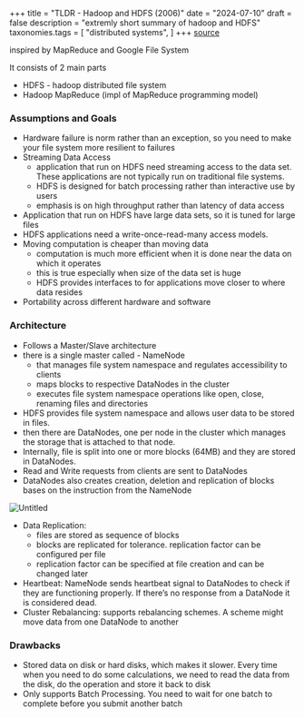 +++
title = "TLDR - Hadoop and HDFS (2006)"
date = "2024-07-10"
draft = false
description = "extremly short summary of hadoop and HDFS"
taxonomies.tags = [
    "distributed systems",
]
+++
[source](https://hadoop.apache.org/docs/stable/hadoop-project-dist/hadoop-hdfs/HdfsDesign.html)

inspired by MapReduce and Google File System

It consists of 2 main parts
- HDFS - hadoop distributed file system
- Hadoop MapReduce (impl of MapReduce programming model)

### Assumptions and Goals
- Hardware failure is norm rather than an exception, so you need to make your file system more resilient to failures
- Streaming Data Access
    - application that run on HDFS need streaming access to the data set. These applications are not typically run on traditional file systems.
    - HDFS is designed for batch processing rather than interactive use by users
    - emphasis is on high throughput rather than latency of data access
- Application that run on HDFS have large data sets, so it is tuned for large files
- HDFS applications need a write-once-read-many access models.
- Moving computation is cheaper than moving data
    - computation is much more efficient when it is done near the data on which it operates
    - this is true especially when size of the data set is huge
    - HDFS provides interfaces to for applications move closer to where data resides
- Portability across different hardware and software

### Architecture
- Follows a Master/Slave architecture
- there is a single master called - NameNode
    - that manages file system namespace and regulates accessibility to clients
    - maps blocks to respective DataNodes in the cluster
    - executes file system namespace operations like open, close, renaming files and directories
- HDFS provides file system namespace and allows user data to be stored in files.
- then there are DataNodes, one per node in the cluster which manages the storage that is attached to that node.
- Internally, file is split into one or more blocks (64MB) and they are stored in DataNodes.
- Read and Write requests from clients are sent to DataNodes
- DataNodes also creates creation, deletion and replication of blocks bases on the instruction from the NameNode

![Untitled](https://prod-files-secure.s3.us-west-2.amazonaws.com/2f23d75d-8cd2-4d5a-9e68-9e5a290e391d/741156b5-e73e-4ab2-9ad5-95a2ab016f35/Untitled.png)

- Data Replication:
    - files are stored as sequence of blocks
    - blocks are replicated for tolerance. replication factor can be configured per file
    - replication factor can be specified at file creation and can be changed later
- Heartbeat: NameNode sends heartbeat signal to DataNodes to check if they are functioning properly. If there’s no response from a DataNode it is considered dead.
- Cluster Rebalancing: supports rebalancing schemes. A scheme might move data from one DataNode to another

### Drawbacks
- Stored data on disk or hard disks, which makes it slower. Every time when you need to do some calculations, we need to read the data from the disk, do the operation and store it back to disk
- Only supports Batch Processing. You need to wait for one batch to complete before you submit another batch
